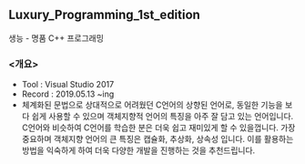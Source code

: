 ## Luxury_Programming_1st_edition
생능 - 명품 C++ 프로그래밍


### <개요>

- Tool : Visual Studio 2017
- Record : 2019.05.13 ~ing
- 체계화된 문법으로 상대적으로 어려웠던 C언어의 상향된 언어로, 동일한 기능을 보다 쉽게 사용할 수 있으며 객체지향적 언어의 특징을 아주 잘 담고 있는 언어입니다. C언어와 비슷하여 C언어를 학습한 분은 더욱 쉽고 재미있게 할 수 있을껍니다. 가장 중요하며 객체지향 언어의 큰 특징은 캡슐화, 추상화, 상속성 입니다. 이를 활용하는 방법을 익숙하게 하여 더욱 다양한 개발을 진행하는 것을 추천드립니다.
